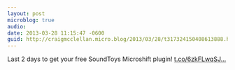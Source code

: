 ```yaml
---
layout: post
microblog: true
audio: 
date: 2013-03-28 11:15:47 -0600
guid: http://craigmcclellan.micro.blog/2013/03/28/t317324150408613888.html
---
```

Last 2 days to get your free SoundToys Microshift plugin! [t.co/6zkFLwqSJ...](https://t.co/6zkFLwqSJi)

